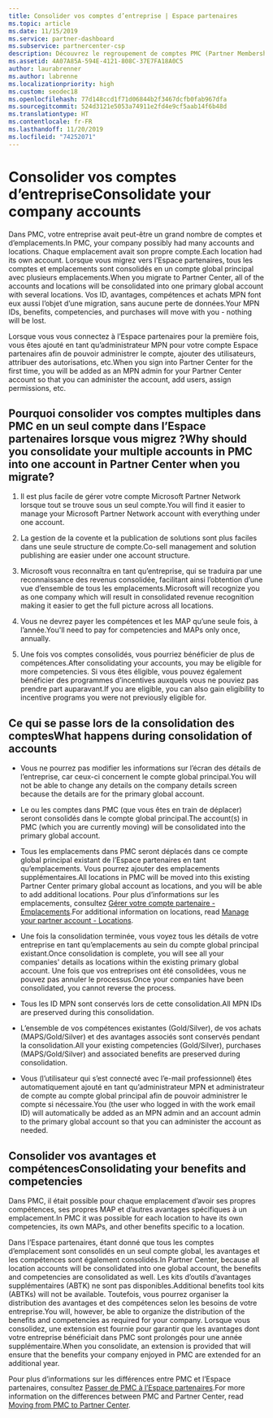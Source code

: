 ```yaml
---
title: Consolider vos comptes d’entreprise | Espace partenaires
ms.topic: article
ms.date: 11/15/2019
ms.service: partner-dashboard
ms.subservice: partnercenter-csp
description: Découvrez le regroupement de comptes PMC (Partner Membership Center) en un seul compte dans l’Espace partenaires. C’est au cours de cette procédure que vous migrez de PMC vers l’Espace partenaires.
ms.assetid: 4A07A85A-594E-4121-808C-37E7FA18A0C5
author: laurabrenner
ms.author: labrenne
ms.localizationpriority: high
ms.custom: seodec18
ms.openlocfilehash: 77d148ccd1f71d06844b2f3467dcfb0fab967dfa
ms.sourcegitcommit: 524d3121e5053a74911e2fd4e9cf5aab14f6b48d
ms.translationtype: HT
ms.contentlocale: fr-FR
ms.lasthandoff: 11/20/2019
ms.locfileid: "74252071"
---
```

# <a name="consolidate-your-company-accounts"></a><span data-ttu-id="e7755-104">Consolider vos comptes d’entreprise</span><span class="sxs-lookup"><span data-stu-id="e7755-104">Consolidate your company accounts</span></span>

<span data-ttu-id="e7755-105">Dans PMC, votre entreprise avait peut-être un grand nombre de comptes et d’emplacements.</span><span class="sxs-lookup"><span data-stu-id="e7755-105">In PMC, your company possibly had many accounts and locations.</span></span> <span data-ttu-id="e7755-106">Chaque emplacement avait son propre compte.</span><span class="sxs-lookup"><span data-stu-id="e7755-106">Each location had its own account.</span></span> <span data-ttu-id="e7755-107">Lorsque vous migrez vers l’Espace partenaires, tous les comptes et emplacements sont consolidés en un compte global principal avec plusieurs emplacements.</span><span class="sxs-lookup"><span data-stu-id="e7755-107">When you migrate to Partner Center, all of the accounts and locations will be consolidated into one primary global account with several locations.</span></span> <span data-ttu-id="e7755-108">Vos ID, avantages, compétences et achats MPN font eux aussi l’objet d’une migration, sans aucune perte de données.</span><span class="sxs-lookup"><span data-stu-id="e7755-108">Your MPN IDs, benefits, competencies, and purchases will move with you - nothing will be lost.</span></span> 

<span data-ttu-id="e7755-109">Lorsque vous vous connectez à l’Espace partenaires pour la première fois, vous êtes ajouté en tant qu’administrateur MPN pour votre compte Espace partenaires afin de pouvoir administrer le compte, ajouter des utilisateurs, attribuer des autorisations, etc.</span><span class="sxs-lookup"><span data-stu-id="e7755-109">When you sign into Partner Center for the first time, you will be added as an MPN admin for your Partner Center account so that you can administer the account, add users, assign permissions, etc.</span></span> 

## <a name="why-should-you-consolidate-your-multiple-accounts-in-pmc-into-one-account-in-partner-center-when-you-migrate"></a><span data-ttu-id="e7755-110">Pourquoi consolider vos comptes multiples dans PMC en un seul compte dans l’Espace partenaires lorsque vous migrez ?</span><span class="sxs-lookup"><span data-stu-id="e7755-110">Why should you consolidate your multiple accounts in PMC into one account in Partner Center when you migrate?</span></span>

1. <span data-ttu-id="e7755-111">Il est plus facile de gérer votre compte Microsoft Partner Network lorsque tout se trouve sous un seul compte.</span><span class="sxs-lookup"><span data-stu-id="e7755-111">You will find it easier to manage your Microsoft Partner Network account with everything under one account.</span></span>

2. <span data-ttu-id="e7755-112">La gestion de la covente et la publication de solutions sont plus faciles dans une seule structure de compte.</span><span class="sxs-lookup"><span data-stu-id="e7755-112">Co-sell management and solution publishing are easier under one account structure.</span></span>

3. <span data-ttu-id="e7755-113">Microsoft vous reconnaîtra en tant qu’entreprise, qui se traduira par une reconnaissance des revenus consolidée, facilitant ainsi l’obtention d’une vue d’ensemble de tous les emplacements.</span><span class="sxs-lookup"><span data-stu-id="e7755-113">Microsoft will recognize you as one company which will result in consolidated revenue recognition making it easier to get the full picture across all locations.</span></span>  

4. <span data-ttu-id="e7755-114">Vous ne devrez payer les compétences et les MAP qu’une seule fois, à l’année.</span><span class="sxs-lookup"><span data-stu-id="e7755-114">You'll need to pay for competencies and MAPs only once, annually.</span></span>

5. <span data-ttu-id="e7755-115">Une fois vos comptes consolidés, vous pourriez bénéficier de plus de compétences.</span><span class="sxs-lookup"><span data-stu-id="e7755-115">After consolidating your accounts, you may be eligible for more competencies.</span></span> <span data-ttu-id="e7755-116">Si vous êtes éligible, vous pouvez également bénéficier des programmes d’incentives auxquels vous ne pouviez pas prendre part auparavant.</span><span class="sxs-lookup"><span data-stu-id="e7755-116">If you are eligible, you can also gain eligibility to incentive programs you were not previously eligible for.</span></span>


## <a name="what-happens-during-consolidation-of-accounts"></a><span data-ttu-id="e7755-117">Ce qui se passe lors de la consolidation des comptes</span><span class="sxs-lookup"><span data-stu-id="e7755-117">What happens during consolidation of accounts</span></span>

- <span data-ttu-id="e7755-118">Vous ne pourrez pas modifier les informations sur l’écran des détails de l’entreprise, car ceux-ci concernent le compte global principal.</span><span class="sxs-lookup"><span data-stu-id="e7755-118">You will not be able to change any details on the company details screen because the details are for the primary global account.</span></span> 

- <span data-ttu-id="e7755-119">Le ou les comptes dans PMC (que vous êtes en train de déplacer) seront consolidés dans le compte global principal.</span><span class="sxs-lookup"><span data-stu-id="e7755-119">The account(s) in PMC (which you are currently moving) will be consolidated into the primary global account.</span></span> 

- <span data-ttu-id="e7755-120">Tous les emplacements dans PMC seront déplacés dans ce compte global principal existant de l’Espace partenaires en tant qu’emplacements. Vous pourrez ajouter des emplacements supplémentaires.</span><span class="sxs-lookup"><span data-stu-id="e7755-120">All locations in PMC will be moved into this existing Partner Center primary global account as locations, and you will be able to add additional locations.</span></span> <span data-ttu-id="e7755-121">Pour plus d’informations sur les emplacements, consultez [Gérer votre compte partenaire - Emplacements](manage-locations.md).</span><span class="sxs-lookup"><span data-stu-id="e7755-121">For additional information on locations, read  [Manage your partner account - Locations](manage-locations.md).</span></span>

- <span data-ttu-id="e7755-122">Une fois la consolidation terminée, vous voyez tous les détails de votre entreprise en tant qu’emplacements au sein du compte global principal existant.</span><span class="sxs-lookup"><span data-stu-id="e7755-122">Once consolidation is complete, you will see all your companies' details as locations within the existing primary global account.</span></span> <span data-ttu-id="e7755-123">Une fois que vos entreprises ont été consolidées, vous ne pouvez pas annuler le processus.</span><span class="sxs-lookup"><span data-stu-id="e7755-123">Once your companies have been consolidated, you cannot reverse the process.</span></span>

- <span data-ttu-id="e7755-124">Tous les ID MPN sont conservés lors de cette consolidation.</span><span class="sxs-lookup"><span data-stu-id="e7755-124">All MPN IDs are preserved during this consolidation.</span></span>

- <span data-ttu-id="e7755-125">L’ensemble de vos compétences existantes (Gold/Silver), de vos achats (MAPS/Gold/Silver) et des avantages associés sont conservés pendant la consolidation.</span><span class="sxs-lookup"><span data-stu-id="e7755-125">All your existing competencies (Gold/Silver), purchases (MAPS/Gold/Silver) and associated benefits are preserved during consolidation.</span></span>

- <span data-ttu-id="e7755-126">Vous (l’utilisateur qui s’est connecté avec l’e-mail professionnel) êtes automatiquement ajouté en tant qu’administrateur MPN et administrateur de compte au compte global principal afin de pouvoir administrer le compte si nécessaire.</span><span class="sxs-lookup"><span data-stu-id="e7755-126">You (the user who logged in with the work email ID) will automatically be added as an MPN admin and an account admin to the primary global account so that you can administer the account as needed.</span></span> 


## <a name="consolidating-your-benefits-and-competencies"></a><span data-ttu-id="e7755-127">Consolider vos avantages et compétences</span><span class="sxs-lookup"><span data-stu-id="e7755-127">Consolidating your benefits and competencies</span></span>

<span data-ttu-id="e7755-128">Dans PMC, il était possible pour chaque emplacement d’avoir ses propres compétences, ses propres MAP et d’autres avantages spécifiques à un emplacement.</span><span class="sxs-lookup"><span data-stu-id="e7755-128">In PMC it was possible for each location to have its own competencies, its own MAPs, and other benefits specific to a location.</span></span>

<span data-ttu-id="e7755-129">Dans l’Espace partenaires, étant donné que tous les comptes d’emplacement sont consolidés en un seul compte global, les avantages et les compétences sont également consolidés.</span><span class="sxs-lookup"><span data-stu-id="e7755-129">In Partner Center, because all location accounts will be consolidated into one global account, the benefits and competencies are consolidated as well.</span></span> <span data-ttu-id="e7755-130">Les kits d’outils d’avantages supplémentaires (ABTK) ne sont pas disponibles.</span><span class="sxs-lookup"><span data-stu-id="e7755-130">Additional benefits tool kits (ABTKs) will not be available.</span></span> <span data-ttu-id="e7755-131">Toutefois, vous pourrez organiser la distribution des avantages et des compétences selon les besoins de votre entreprise.</span><span class="sxs-lookup"><span data-stu-id="e7755-131">You will, however, be able to organize the distribution of the benefits and competencies as required for your company.</span></span> <span data-ttu-id="e7755-132">Lorsque vous consolidez, une extension est fournie pour garantir que les avantages dont votre entreprise bénéficiait dans PMC sont prolongés pour une année supplémentaire.</span><span class="sxs-lookup"><span data-stu-id="e7755-132">When you consolidate, an extension is provided that will ensure that the benefits your company enjoyed in PMC are extended for an additional year.</span></span>

<span data-ttu-id="e7755-133">Pour plus d’informations sur les différences entre PMC et l’Espace partenaires, consultez [Passer de PMC à l’Espace partenaires](guide-to-migration.md).</span><span class="sxs-lookup"><span data-stu-id="e7755-133">For more information on the differences between PMC and Partner Center, read [Moving from PMC to Partner Center](guide-to-migration.md).</span></span>

